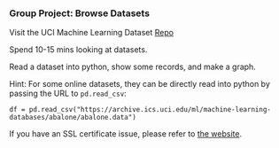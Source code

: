### Group Project: Browse Datasets

Visit the UCI Machine Learning Dataset [Repo](https://archive.ics.uci.edu/datasets/)

Spend 10-15 mins looking at datasets.  

Read a dataset into python, show some records, and make a graph.

Hint: For some online datasets, they can be directly read into python by passing the URL to `pd.read_csv`:

`df = pd.read_csv("https://archive.ics.uci.edu/ml/machine-learning-databases/abalone/abalone.data")`

If you have an SSL certificate issue, please refer to [the website](https://clay-atlas.com/us/blog/2021/09/26/python-en-urllib-error-ssl-certificate/).
